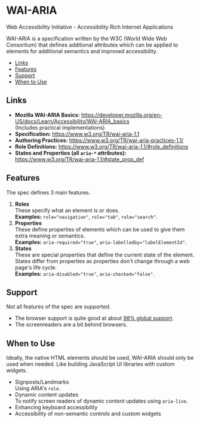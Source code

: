 # WAI-ARIA

Web Accessibility Initiative - Accessibility Rich Internet Applications

WAI-ARIA is a specification written by the W3C (World Wide Web Consortium) that defines additional attributes which can be applied to elements for additional semantics and improved accessibility.

- [Links](#links)
- [Features](#features)
- [Support](#support)
- [When to Use](#when-to-use)

## Links

- **Mozilla WAI-ARIA Basics:** <https://developer.mozilla.org/en-US/docs/Learn/Accessibility/WAI-ARIA_basics>\
  (Includes practical implementations)
- **Specification:** <https://www.w3.org/TR/wai-aria-1.1>
- **Authoring Practices:** <https://www.w3.org/TR/wai-aria-practices-1.1/>
- **Role Definitions:** <https://www.w3.org/TR/wai-aria-1.1/#role_definitions>
- **States and Properties (all `aria-*` attributes):** <https://www.w3.org/TR/wai-aria-1.1/#state_prop_def>

## Features

The spec defines 3 main features.

1. **Roles**\
   These specify what an element is or does.\
   **Examples:** `role="navigation"`, `role="tab"`, `role="search"`.
2. **Properties**\
   These define properties of elements which can be used to give them extra meaning or semantics.\
   **Examples:** `aria-required="true"`, `aria-labelledby="labelElementId"`.
3. **States**\
   These are special properties that define the current state of the element. States differ from properties as properties don't change through a web page's life cycle.\
   **Examples:** `aria-disabled="true"`, `aria-checked="false"`.

## Support

Not all features of the spec are supported.

- The browser support is quite good at about [98% global support](https://caniuse.com/#feat=wai-aria).
- The screenreaders are a bit behind browsers.

## When to Use

Ideally, the native HTML elements should be used, WAI-ARIA should only be used when needed. Like building JavaScript UI libraries with custom widgets.

- Signposts/Landmarks\
  Using ARIA's `role`.
- Dynamic content updates\
  To notify screen readers of dynamic content updates using `aria-live`.
- Enhancing keyboard accessibility
- Accessibility of non-semantic controls and custom widgets
